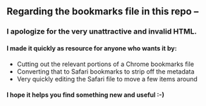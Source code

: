 ## Regarding the bookmarks file in this repo –

### I apologize for the very unattractive and invalid HTML.
#### I made it quickly as resource for anyone who wants it by:

  * Cutting out the relevant portions of a Chrome bookmarks file
  * Converting that to Safari bookmarks to strip off the metadata
  * Very quickly editing the Safari file to move a few items around

#### I hope it helps you find something new and useful :-)
